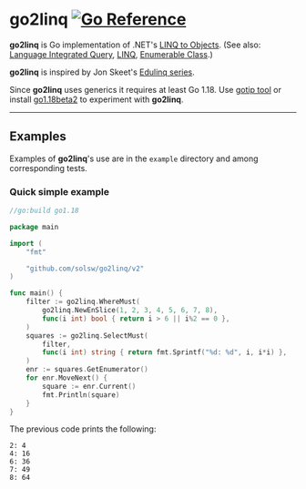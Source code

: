 go2linq
[![Go Reference](https://pkg.go.dev/badge/github.com/solsw/go2linq.svg)](https://pkg.go.dev/github.com/solsw/go2linq)
=======

**go2linq** is Go implementation of .NET's 
[LINQ to Objects](https://docs.microsoft.com/dotnet/csharp/programming-guide/concepts/linq/linq-to-objects).
(See also: [Language Integrated Query](https://en.wikipedia.org/wiki/Language_Integrated_Query),
[LINQ](https://docs.microsoft.com/en-us/dotnet/csharp/programming-guide/concepts/linq/),
[Enumerable Class](https://docs.microsoft.com/dotnet/api/system.linq.enumerable).)

**go2linq** is inspired by Jon Skeet's [Edulinq series](https://codeblog.jonskeet.uk/category/edulinq/).

Since **go2linq** uses generics it requires at least Go 1.18.
Use [gotip tool](https://pkg.go.dev/golang.org/dl/gotip) or install [go1.18beta2](https://go.dev/dl/#go1.18beta2) to experiment with **go2linq**.

---

## Examples

Examples of **go2linq**'s use are in the `example` directory and among corresponding tests.

### Quick simple example

```go
//go:build go1.18

package main

import (
	"fmt"

	"github.com/solsw/go2linq/v2"
)

func main() {
	filter := go2linq.WhereMust(
		go2linq.NewEnSlice(1, 2, 3, 4, 5, 6, 7, 8),
		func(i int) bool { return i > 6 || i%2 == 0 },
	)
	squares := go2linq.SelectMust(
		filter,
		func(i int) string { return fmt.Sprintf("%d: %d", i, i*i) },
	)
	enr := squares.GetEnumerator()
	for enr.MoveNext() {
		square := enr.Current()
		fmt.Println(square)
	}
}
```

The previous code prints the following:
```
2: 4
4: 16
6: 36
7: 49
8: 64
```
